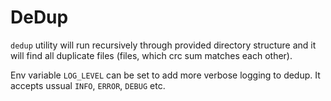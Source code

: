 # DeDup

`dedup` utility will run recursively through provided directory structure and it will find all duplicate files (files, which crc sum matches each other).

Env variable `LOG_LEVEL` can be set to add more verbose logging to dedup. It accepts ussual `INFO`, `ERROR`, `DEBUG` etc.